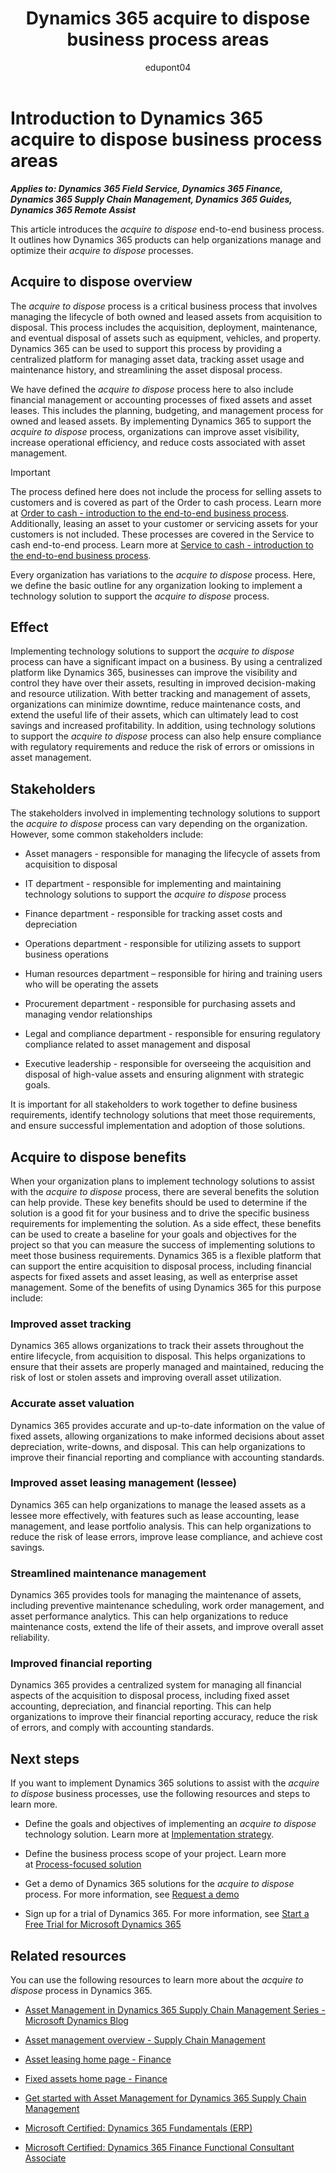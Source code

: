 ﻿---
title: Dynamics 365 acquire to dispose business process areas
description: Get an introduction to the acquire to dispose end-to-end business process. Learn how Dynamics 365 apps can help organizations manage and optimize their acquire to dispose processes.
ms.date: 04/05/2023
ms.topic: conceptual
author: edupont04
ms.author: archanap

---

# Introduction to Dynamics 365 acquire to dispose business process areas

***Applies to: Dynamics 365 Field Service, Dynamics 365 Finance, Dynamics 365 Supply Chain Management, Dynamics 365 Guides, Dynamics 365 Remote Assist***

This article introduces the *acquire to dispose* end-to-end business process. It outlines how Dynamics 365 products can help organizations manage and optimize their *acquire to dispose* processes.

## Acquire to dispose overview

The *acquire to dispose* process is a critical business process that involves managing the lifecycle of both owned and leased assets from acquisition to disposal. This process includes the acquisition, deployment, maintenance, and eventual disposal of assets such as equipment, vehicles, and property. Dynamics 365 can be used to support this process by providing a centralized platform for managing asset data, tracking asset usage and maintenance history, and streamlining the asset disposal process.

We have defined the *acquire to dispose* process here to also include financial management or accounting processes of fixed assets and asset leases. This includes the planning, budgeting, and management process for owned and leased assets. By implementing Dynamics 365 to support the *acquire to dispose* process, organizations can improve asset visibility, increase operational efficiency, and reduce costs associated with asset management.

> [!IMPORTANT]
> The process defined here does not include the process for selling assets to customers and is covered as part of the Order to cash process. Learn more at [Order to cash - introduction to the end-to-end business process](order-to-cash-introduction.md). Additionally, leasing an asset to your customer or servicing assets for your customers is not included. These processes are covered in the Service to cash end-to-end process. Learn more at [Service to cash - introduction to the end-to-end business process](service-to-cash-introduction.md).  

Every organization has variations to the *acquire to dispose* process. Here, we define the basic outline for any organization looking to implement a technology solution to support the *acquire to dispose* process.

## Effect

Implementing technology solutions to support the *acquire to dispose* process can have a significant impact on a business. By using a centralized platform like Dynamics 365, businesses can improve the visibility and control they have over their assets, resulting in improved decision-making and resource utilization. With better tracking and management of assets, organizations can minimize downtime, reduce maintenance costs, and extend the useful life of their assets, which can ultimately lead to cost savings and increased profitability. In addition, using technology solutions to support the *acquire to dispose* process can also help ensure compliance with regulatory requirements and reduce the risk of errors or omissions in asset management.

## Stakeholders

The stakeholders involved in implementing technology solutions to support the *acquire to dispose* process can vary depending on the organization. However, some common stakeholders include:

- Asset managers - responsible for managing the lifecycle of assets from acquisition to disposal

- IT department - responsible for implementing and maintaining technology solutions to support the *acquire to dispose* process

- Finance department - responsible for tracking asset costs and depreciation

- Operations department - responsible for utilizing assets to support business operations

- Human resources department – responsible for hiring and training users who will be operating the assets

- Procurement department - responsible for purchasing assets and managing vendor relationships

- Legal and compliance department - responsible for ensuring regulatory compliance related to asset management and disposal

- Executive leadership - responsible for overseeing the acquisition and disposal of high-value assets and ensuring alignment with strategic goals.

It is important for all stakeholders to work together to define business requirements, identify technology solutions that meet those requirements, and ensure successful implementation and adoption of those solutions.

## Acquire to dispose benefits

When your organization plans to implement technology solutions to assist with the *acquire to dispose* process, there are several benefits the solution can help provide. These key benefits should be used to determine if the solution is a good fit for your business and to drive the specific business requirements for implementing the solution. As a side effect, these benefits can be used to create a baseline for your goals and objectives for the project so that you can measure the success of implementing solutions to meet those business requirements. Dynamics 365 is a flexible platform that can support the entire acquisition to disposal process, including financial aspects for fixed assets and asset leasing, as well as enterprise asset management. Some of the benefits of using Dynamics 365 for this purpose include:

### Improved asset tracking

Dynamics 365 allows organizations to track their assets throughout the entire lifecycle, from acquisition to disposal. This helps organizations to ensure that their assets are properly managed and maintained, reducing the risk of lost or stolen assets and improving overall asset utilization.

### Accurate asset valuation

Dynamics 365 provides accurate and up-to-date information on the value of fixed assets, allowing organizations to make informed decisions about asset depreciation, write-downs, and disposal. This can help organizations to improve their financial reporting and compliance with accounting standards.

### Improved asset leasing management (lessee)

Dynamics 365 can help organizations to manage the leased assets as a lessee more effectively, with features such as lease accounting, lease management, and lease portfolio analysis. This can help organizations to reduce the risk of lease errors, improve lease compliance, and achieve cost savings.

### Streamlined maintenance management

Dynamics 365 provides tools for managing the maintenance of assets, including preventive maintenance scheduling, work order management, and asset performance analytics. This can help organizations to reduce maintenance costs, extend the life of their assets, and improve overall asset reliability.

### Improved financial reporting

Dynamics 365 provides a centralized system for managing all financial aspects of the acquisition to disposal process, including fixed asset accounting, depreciation, and financial reporting. This can help organizations to improve their financial reporting accuracy, reduce the risk of errors, and comply with accounting standards.

## Next steps

If you want to implement Dynamics 365 solutions to assist with the *acquire to dispose* business processes, use the following resources and steps to learn more.

- Define the goals and objectives of implementing an *acquire to dispose* technology solution. Learn more at [Implementation strategy](../implementation-guide/implementation-strategy.md).

- Define the business process scope of your project. Learn more at [Process-focused solution](../implementation-guide/process-focused-solution.md)

- Get a demo of Dynamics 365 solutions for the *acquire to dispose* process. For more information, see [Request a demo](https://dynamics.microsoft.com/)

- Sign up for a trial of Dynamics 365. For more information, see [Start a Free Trial for Microsoft Dynamics 365](https://dynamics.microsoft.com/dynamics-365-free-trial/)

## Related resources

You can use the following resources to learn more about the *acquire to dispose* process in Dynamics 365.

- [Asset Management in Dynamics 365 Supply Chain Management Series - Microsoft Dynamics Blog](https://community.dynamics.com/blogs/post/?postid=cd219602-2708-4b4a-9d62-3af9b4e63e10)

- [Asset management overview - Supply Chain Management](/dynamics365/supply-chain/asset-management/)

- [Asset leasing home page - Finance](/dynamics365/finance/asset-leasing/asset-leasing-homepage)

- [Fixed assets home page - Finance](/dynamics365/finance/fixed-assets/fixed-assets)

- [Get started with Asset Management for Dynamics 365 Supply Chain Management](/training/modules/get-started-asset-management/)

- [Microsoft Certified: Dynamics 365 Fundamentals (ERP)](/certifications/d365-fundamentals-finance-and-operations-apps-erp/)

- [Microsoft Certified: Dynamics 365 Finance Functional Consultant Associate](/certifications/d365-functional-consultant-financials/)

<!--## Tags
*Stakeholders:* Accounts payable, Accounts receivable, Administrative, Audit, Customer services, Finance, Human resources, Merchandising, Operations, Production, Project management, Purchasing, Retail store operations, Service operations, Treasury

*Products:* Dynamics 365 Field Service, Dynamics 365 Finance, Dynamics 365 Supply Chain Management, Dynamics 365 Guides, Dynamics 365 Remote Assist
